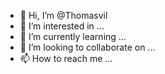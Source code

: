 - 👋 Hi, I’m @Thomasvil
- 👀 I’m interested in ...
- 🌱 I’m currently learning ...
- 💞️ I’m looking to collaborate on ...
- 📫 How to reach me ...

<!---
Thomasvil/Thomasvil is a ✨ special ✨ repository because its `README.md` (this file) appears on your GitHub profile.
You can click the Preview link to take a look at your changes.
--->

